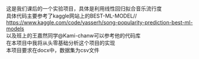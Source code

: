 这是我们课后的一个实验项目，具体是利用线性回归拟合音乐流行度  
具体代码主要参考了kaggle网站上的BEST-ML-MODEL// https://www.kaggle.com/code/yasserh/song-popularity-prediction-best-ml-models  
以及班上的王嘉然同学@Kami-chanw可以参考他的代码库  
在本项目中我将从头零基础分析这个项目的实现  
本项目要求在docx中，数据集为csv文件  

